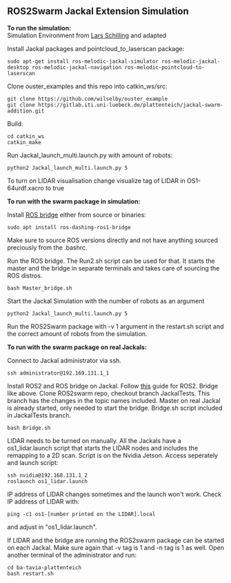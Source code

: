 ## ROS2Swarm Jackal Extension Simulation

**To run the simulation:**    
Simulation Environment from [Lars Schilling](https://github.com/l-schilling/multi_jackal_simulation_rob) and adapted

Install Jackal packages and pointcloud_to_laserscan package:
```
sudo apt-get install ros-melodic-jackal-simulator ros-melodic-jackal-desktop ros-melodic-jackal-navigation ros-melodic-pointcloud-to-laserscan
```
Clone ouster_examples and this repo into catkin_ws/src:
```
git clone https://github.com/wilselby/ouster_example
git clone https://gitlab.iti.uni-luebeck.de/plattenteich/jackal-swarm-addition.git
```
Build:
```
cd catkin_ws
catkin_make   
```
Run Jackal_launch_multi.launch.py with amount of robots:
```
python2 Jackal_launch_multi.launch.py 5
```

To turn on LIDAR visualisation change visualize tag of LIDAR in OS1-64urdf.xacro to true

**To run with the swarm package in simulation:**

Install [ROS bridge](https://github.com/ros2/ros1_bridge) either from source or binaries:
```
sudo apt install ros-dashing-ros1-bridge
```
Make sure to source ROS versions directly and not have anything sourced preciously from the .bashrc. 

Run the ROS bridge. The Run2.sh script can be used for that. It starts the master and the bridge in separate terminals and takes care of sourcing the ROS distros.
```
bash Master_bridge.sh
```

Start the Jackal Simulation with the number of robots as an argument    
```
python2 Jackal_launch_multi.launch.py 5
```

Run the ROS2Swarm package with -v 1 argument in the restart.sh script and the correct amount of robots from the simulation.

**To run with the swarm package on real Jackals:**     

Connect to Jackal administrator via ssh.
```
ssh administrator@192.169.131.1_1
```
Install ROS2 and ROS bridge on Jackal. Follow [this](https://docs.ros.org/en/dashing/Installation/Ubuntu-Install-Debians.html) guide for ROS2.
Bridge like above.
Clone ROS2swarm repo, checkout branch JackalTests. This branch has the changes in the topic names included. 
Master on real Jackal is already started, only needed to start the bridge. Bridge.sh script included in JackalTests branch.
```
bash Bridge.sh
```
LIDAR needs to be turned on manually. All the Jackals have a os1_lidar.launch script that starts the LIDAR nodes and includes the remapping to a 2D scan. Script is on the Nvidia Jetson. Access seperately and launch script:
```
ssh nvidia@192.168.131.1_2
roslaunch os1_lidar.launch
```
IP address of LIDAR changes sometimes and the launch won't work. Check IP address of LIDAR with:
```
ping -c1 os1-[number printed on the LIDAR].local
```
and adjust in "os1_lidar.launch".

If LIDAR and the bridge are running the ROS2swarm package can be started on each Jackal.  Make sure again that -v tag is 1 and -n tag is 1 as well. Open another terminal of the administrator and run:
```
cd ba-tavia-plattenteich
bash restart.sh
```

